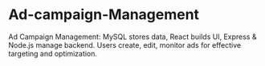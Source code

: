 # Ad-campaign-Management
Ad Campaign Management: MySQL stores data, React builds UI, Express &amp; Node.js manage backend. Users create, edit, monitor ads for effective targeting and optimization.
